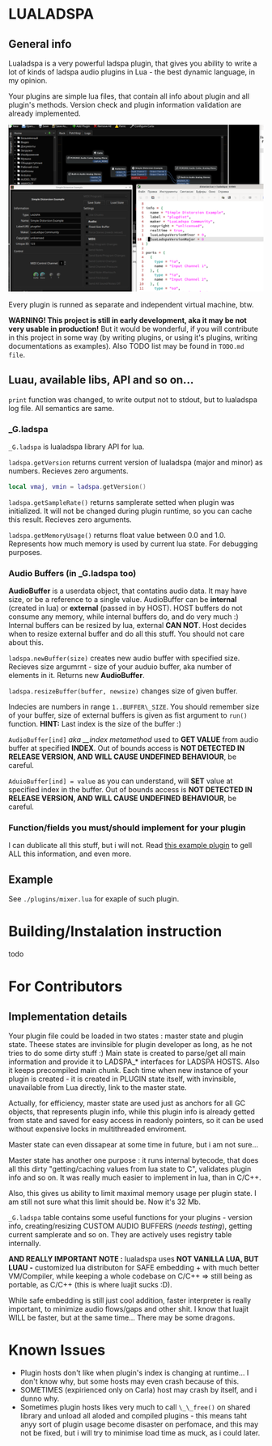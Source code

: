 # LUALADSPA

## General info

Lualadspa is a very powerful ladspa plugin, that gives you ability to write a lot of kinds of ladspa audio plugins in Lua - the best dynamic language, in my opinion.

Your plugins are simple lua files, that contain all info about plugin and all plugin's methods. Version check and plugin information validation are already implemented.

![plugin information](doc/img1.png)

Every plugin is runned as separate and independent virtual machine, btw.

**WARNING! This project is still in early development, aka it may be not very usable in production!** But it would be wonderful, if you will contribute in this project in some way (by writing plugins, or using it's plugins, writing documentations as examples). Also TODO list may be found in `TODO.md file`.

## Luau, available libs, API and so on...

`print` function was changed, to write output not to stdout, but to lualadspa log file. All semantics are same.

### \_G.ladspa

`_G.ladspa` is lualadspa library API for lua.

`ladspa.getVersion` returns current version of lualadspa (major and minor) as numbers. Recieves zero arguments.
```lua
local vmaj, vmin = ladspa.getVersion()
```

`ladspa.getSampleRate()` returns samplerate setted when plugin was initialized. It will not be changed during plugin runtime, so you can cache this result. Recieves zero arguments.

`ladspa.getMemoryUsage()` returns float value between 0.0 and 1.0. Represents how much memory is used by current lua state.
For debugging purposes.

### Audio Buffers (in \_G.ladspa too)

**AudioBuffer** is a userdata object, that contatins audio data.
It may have size, or be a reference to a single value.
AudioBuffer can be **internal** (created in lua) or **external** (passed in by HOST). HOST buffers do not consume any memory, while internal buffers do, and do very much :) 
Internal buffers can be resized by lua, external **CAN NOT**. Host decides when to resize external buffer and do all this stuff. You should not care about this.

`ladspa.newBuffer(size)` creates new audio buffer with specified size.
Recieves size argumrnt - size of your auduio buffer, aka number of elements in it. Returns new **AudioBuffer**.

`ladspa.resizeBuffer(buffer, newsize)` changes size of given buffer.

Indecies are numbers in range `1..BUFFER\_SIZE`. You should remember size of your buffer, size of external buffers is given as fist argument to `run()` function. 
**HINT:** Last index is the size of the buffer :)

`AudioBuffer[ind]` *aka __index metamethod* used to **GET VALUE** from audio buffer at specified **INDEX**. Out of bounds access is **NOT DETECTED IN RELEASE VERSION, AND WILL CAUSE UNDEFINED BEHAVIOUR**, be careful.

`AduioBuffer[ind] = value` as you can understand, will **SET** value at specified index in the buffer. Out of bounds access is **NOT DETECTED IN RELEASE VERSION, AND WILL CAUSE UNDEFINED BEHAVIOUR**, be careful.

### Function/fields you must/should implement for your plugin

I can dublicate all this stuff, but i will not.
Read [this example plugin](plugins/mixer.lua) to gell ALL this information, and even more.

## Example

See `./plugins/mixer.lua` for exaple of such plugin.

# Building/Instalation instruction

todo

# For Contributors

## Implementation details

Your plugin file could be loaded in two states : master state and plugin state. Theese states are invinsible for plugin developer as long, as he
not tries to do some dirty stuff :)
Main state is created to parse/get all main information and provide it to LADSPA_* interfaces for LADSPA HOSTS. Also it keeps precompiled main chunk.
Each time when new instance of your plugin is created - it is created in PLUGIN state itself, with invinsible, unavailable from Lua directly, link to the master state.

Actually, for efficiency, master state are used just as anchors for all GC objects, that represents plugin info, while this plugin info is already getted from state and saved for easy access in readonly pointers, so it can
be used without expensive locks in multithreaded enviroment.

Master state can even dissapear at some time in future, but i am not sure...

Master state has another one purpose : it runs internal bytecode, that does
all this dirty "getting/caching values from lua state to C", validates plugin info and so on. It was really much easier to implement in lua, than in C/C++.

Also, this gives us ability to limit maximal memory usage per plugin state.
I am still not sure what this limit should be. Now it's 32 Mb.

`_G.ladspa` table contains some useful functions for your plugins - version info, creating/resizing CUSTOM AUDIO BUFFERS (*needs testing*), getting current samplerate and so on.
They are actively uses registry table internally.

**AND REALLY IMPORTANT NOTE :** lualadspa uses **NOT VANILLA LUA, BUT LUAU -** customized lua distributon for SAFE embedding + with much better VM/Compiler, while keeping a whole codebase on C/C++ => still being as portable, as C/C++ (this is where luajit sucks :D).

While safe embedding is still just cool addition, faster interpreter is really important, to minimize audio flows/gaps and other shit.
I know that luajit WILL be faster, but at the same time... There may be some dragons.

# Known Issues
- Plugin hosts don't like when plugin's index is changing at runtime... I don't know why, but some hosts may even crash because of this.
- SOMETIMES (expirienced only on Carla) host may crash by itself, and i dunno why.
- Sometimes plugin hosts likes very much to call `\_\_free()` on shared library and unload all aloded and compiled plugins - this means taht anyy sort of plugin usage become disaster on perfomace, and this may not be fixed, but i will try to minimise load time as muck, as i could later.
